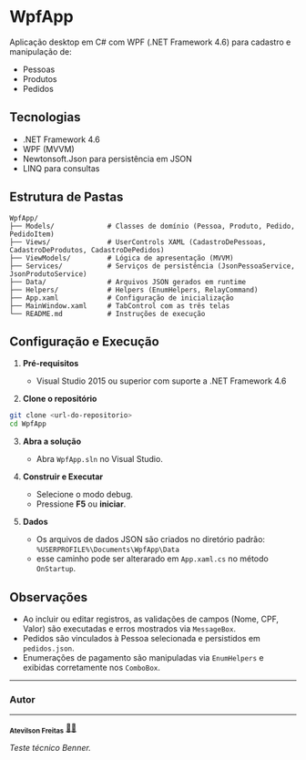 ﻿# WpfApp

Aplicação desktop em C# com WPF (.NET Framework 4.6) para cadastro e manipulação de:

* Pessoas
* Produtos
* Pedidos

## Tecnologias

* .NET Framework 4.6
* WPF (MVVM)
* Newtonsoft.Json para persistência em JSON
* LINQ para consultas

## Estrutura de Pastas

```
WpfApp/
├── Models/             # Classes de domínio (Pessoa, Produto, Pedido, PedidoItem)
├── Views/              # UserControls XAML (CadastroDePessoas, CadastroDeProdutos, CadastroDePedidos)
├── ViewModels/         # Lógica de apresentação (MVVM)
├── Services/           # Serviços de persistência (JsonPessoaService, JsonProdutoService)
├── Data/               # Arquivos JSON gerados em runtime
├── Helpers/            # Helpers (EnumHelpers, RelayCommand)
├── App.xaml            # Configuração de inicialização
├── MainWindow.xaml     # TabControl com as três telas
└── README.md           # Instruções de execução
```

## Configuração e Execução

1. **Pré-requisitos**

   * Visual Studio 2015 ou superior com suporte a .NET Framework 4.6

2. **Clone o repositório**

```bash
git clone <url-do-repositorio>
cd WpfApp
```

3. **Abra a solução**

   * Abra `WpfApp.sln` no Visual Studio.

4. **Construir e Executar**

   * Selecione o modo debug.
   * Pressione **F5** ou **iniciar**.

5. **Dados**

   * Os arquivos de dados JSON são criados no diretório padrão:
     `%USERPROFILE%\Documents\WpfApp\Data`
   * esse caminho pode ser alterarado em `App.xaml.cs` no método `OnStartup`.

## Observações

* Ao incluir ou editar registros, as validações de campos (Nome, CPF, Valor) são executadas e erros mostrados via `MessageBox`.
* Pedidos são vinculados à Pessoa selecionada e persistidos em `pedidos.json`.
* Enumerações de pagamento são manipuladas via `EnumHelpers` e exibidas corretamente nos `ComboBox`.

---

### Autor

---
 <sub><b>Atevilson Freitas</b></sub></a> <a href="">🧑‍💻</a>

*Teste técnico Benner.*
